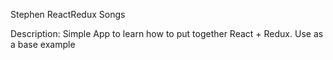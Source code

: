 
Stephen ReactRedux Songs

Description:  Simple App to learn how to put together React + Redux. Use as a base example


